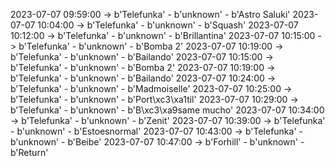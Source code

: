 2023-07-07 09:59:00 -> b'Telefunka' - b'unknown' - b'Astro Saluki'
2023-07-07 10:04:00 -> b'Telefunka' - b'unknown' - b'Squash'
2023-07-07 10:12:00 -> b'Telefunka' - b'unknown' - b'Brillantina'
2023-07-07 10:15:00 -> b'Telefunka' - b'unknown' - b'Bomba 2'
2023-07-07 10:19:00 -> b'Telefunka' - b'unknown' - b'Bailando'
2023-07-07 10:15:00 -> b'Telefunka' - b'unknown' - b'Bomba 2'
2023-07-07 10:19:00 -> b'Telefunka' - b'unknown' - b'Bailando'
2023-07-07 10:24:00 -> b'Telefunka' - b'unknown' - b'Madmoiselle'
2023-07-07 10:25:00 -> b'Telefunka' - b'unknown' - b'Port\xc3\xa1til'
2023-07-07 10:29:00 -> b'Telefunka' - b'unknown' - b'B\xc3\xa9same mucho'
2023-07-07 10:34:00 -> b'Telefunka' - b'unknown' - b'Zenit'
2023-07-07 10:39:00 -> b'Telefunka' - b'unknown' - b'Estoesnormal'
2023-07-07 10:43:00 -> b'Telefunka' - b'unknown' - b'Beibe'
2023-07-07 10:47:00 -> b'Forhill' - b'unknown' - b'Return'
